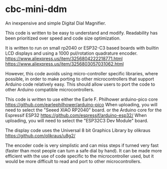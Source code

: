 # cbc-mini-ddm
An inexpensive and simple Digital Dial Magnifier.  
  
This code is written to be easy to understand and modify.  Readability has been prioritized over speed and code size optimization.
  
It is written to run on small rp2040 or ESP32-C3 based boards with builtin LCD displays and using a 1000 pul/rotation quadrature encoder.  
  https://www.aliexpress.us/item/3256804222218771.html 
  https://www.aliexpress.us/item/3256803057031062.html

However, this code avoids using micro-controller specific libraries, where possible, in order to make porting to other microcontrollers 
that support Arduino code relatively easy.  This should allow users to port the code to other Arduino compatible microcontrollers. 
  
This code is written to use either
  the Earle F. Philhower arduino-pico core https://github.com/earlephilhower/arduino-pico 
  When uploading, you will need to select the "Seeed XIAO RP2040" board.
or
  the Arduino core for the Espressif ESP32 https://github.com/espressif/arduino-esp32/
  When uploading, you will need to select the "ESP32C3 Dev Module" board.
  
The display code uses the Universal 8 bit Graphics Library by olikraus https://github.com/olikraus/u8g2/ 
  
The encoder code is very simplistic and can miss steps if turned very fast (faster than most people can turn a safe dial by hand).  It can be made more efficient with the use of code specific to the microcontroller used, but it would be more difficult to read and port to other microcontrollers. 

